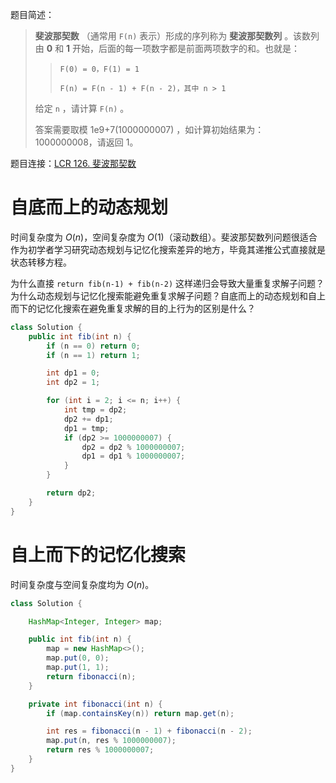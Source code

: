 题目简述：

> **斐波那契数** （通常用 `F(n)` 表示）形成的序列称为 **斐波那契数列** 。该数列由 **0** 和 **1** 开始，后面的每一项数字都是前面两项数字的和。也就是：
>
> > `F(0) = 0，F(1) = 1`
> >
> > `F(n) = F(n - 1) + F(n - 2)，其中 n > 1`
>
> 给定 `n` ，请计算 `F(n)` 。
>
> 答案需要取模 1e9+7(1000000007) ，如计算初始结果为：1000000008，请返回 1。

题目连接：[LCR 126. 斐波那契数](https://leetcode.cn/problems/fei-bo-na-qi-shu-lie-lcof/)

# 自底而上的动态规划

时间复杂度为 $O(n)$，空间复杂度为 $O(1)$（滚动数组）。斐波那契数列问题很适合作为初学者学习研究动态规划与记忆化搜索差异的地方，毕竟其递推公式直接就是状态转移方程。

为什么直接 `return fib(n-1) + fib(n-2)` 这样递归会导致大量重复求解子问题？为什么动态规划与记忆化搜索能避免重复求解子问题？自底而上的动态规划和自上而下的记忆化搜索在避免重复求解的目的上行为的区别是什么？

```java
class Solution {
    public int fib(int n) {
        if (n == 0) return 0;
        if (n == 1) return 1;

        int dp1 = 0;
        int dp2 = 1;

        for (int i = 2; i <= n; i++) {
            int tmp = dp2;
            dp2 += dp1;
            dp1 = tmp;
            if (dp2 >= 1000000007) {
                dp2 = dp2 % 1000000007;
                dp1 = dp1 % 1000000007;
            }
        }

        return dp2;
    }
}
```

# 自上而下的记忆化搜索

时间复杂度与空间复杂度均为 $O(n)$。

```java
class Solution {

    HashMap<Integer, Integer> map;

    public int fib(int n) {
        map = new HashMap<>();
        map.put(0, 0);
        map.put(1, 1);
        return fibonacci(n);
    }

    private int fibonacci(int n) {
        if (map.containsKey(n)) return map.get(n);

        int res = fibonacci(n - 1) + fibonacci(n - 2);
        map.put(n, res % 1000000007);
        return res % 1000000007;
    }
}
```

